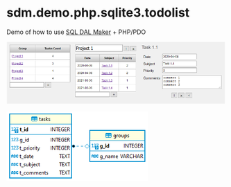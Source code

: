 # sdm.demo.php.sqlite3.todolist
Demo of how to use [SQL DAL Maker](https://github.com/panedrone/sqldalmaker) + PHP/PDO

![demo-php.png](demo-php.png)

![erd.png](erd.png)